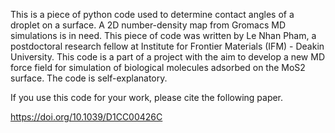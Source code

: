 This is a piece of python code used to determine contact angles of a droplet on a surface. A 2D number-density map from Gromacs MD simulations is in need. This piece of code was written by Le Nhan Pham, a postdoctoral research fellow at Institute for Frontier Materials (IFM) - Deakin University. This code is a part of a project with the aim to develop a new MD force field for simulation of biological molecules adsorbed on the MoS2 surface. The code is self-explanatory.

If you use this code for your work, please cite the following paper.

https://doi.org/10.1039/D1CC00426C
